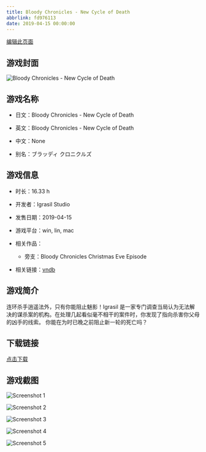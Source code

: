 ```yaml
---
title: Bloody Chronicles - New Cycle of Death
abbrlink: fd976113
date: 2019-04-15 00:00:00
---
```

[编辑此页面](https://github.com/ACG-3/ADV3-source/blob/main/source/_posts/games/Bloody%20Chronicles%20-%20New%20Cycle%20of%20Death.md)

## 游戏封面

![Bloody Chronicles - New Cycle of Death](https://pan.timero.xyz/d/onedrive/img_lib_001/Bloody%20Chronicles%20-%20New%20Cycle%20of%20Death_cover.avif)


## 游戏名称

- 日文：Bloody Chronicles - New Cycle of Death
- 英文：Bloody Chronicles - New Cycle of Death
- 中文：None

- 别名：ブラッディ クロニクルズ


## 游戏信息

- 时长：16.33 h
- 开发者：Igrasil Studio
- 发售日期：2019-04-15
- 游戏平台：win, lin, mac
- 相关作品：
   - 旁支：Bloody Chronicles Christmas Eve Episode

- 相关链接：[vndb](https://vndb.org/v18773)


## 游戏简介

连环杀手逍遥法外，只有你能阻止魅影！Igrasil 是一家专门调查当局认为无法解决的谋杀案的机构。在处理几起看似毫不相干的案件时，你发现了指向杀害你父母的凶手的线索。
你能在为时已晚之前阻止新一轮的死亡吗？




## 下载链接

[点击下载](https://pan.timero.xyz/onedrive/adv_lib_001/Bloody%20Chronicles%20-%20New%20Cycle%20of%20Death)


## 游戏截图


![Screenshot 1](https://pan.timero.xyz/d/onedrive/img_lib_001/Bloody%20Chronicles%20-%20New%20Cycle%20of%20Death_Screenshot_1.avif)

![Screenshot 2](https://pan.timero.xyz/d/onedrive/img_lib_001/Bloody%20Chronicles%20-%20New%20Cycle%20of%20Death_Screenshot_2.avif)

![Screenshot 3](https://pan.timero.xyz/d/onedrive/img_lib_001/Bloody%20Chronicles%20-%20New%20Cycle%20of%20Death_Screenshot_3.avif)

![Screenshot 4](https://pan.timero.xyz/d/onedrive/img_lib_001/Bloody%20Chronicles%20-%20New%20Cycle%20of%20Death_Screenshot_4.avif)

![Screenshot 5](https://pan.timero.xyz/d/onedrive/img_lib_001/Bloody%20Chronicles%20-%20New%20Cycle%20of%20Death_Screenshot_5.avif)

